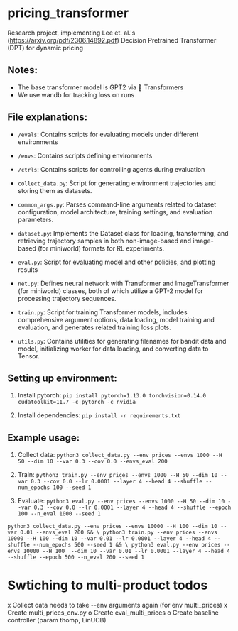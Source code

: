 # pricing_transformer
Research project, implementing Lee et. al.'s (https://arxiv.org/pdf/2306.14892.pdf) Decision Pretrained Transformer (DPT) for dynamic pricing

## Notes:

- The base transformer model is GPT2 via 🤗 Transformers
- We use wandb for tracking loss on runs

## File explanations:

- `/evals`: Contains scripts for evaluating models under different environments

- `/envs`: Contains scripts defining environments

- `/ctrls`: Contains scripts for controlling agents during evaluation

- `collect_data.py`: Script for generating environment trajectories and storing them as datasets.

- `common_args.py`: Parses command-line arguments related to dataset configuration, model architecture, training settings, and evaluation parameters.

- `dataset.py`: Implements the Dataset class for loading, transforming, and retrieving trajectory samples in both non-image-based and image-based (for miniworld) formats for RL experiments.

- `eval.py`: Script for evaluating model and other policies, and plotting results

- `net.py`: Defines neural network with Transformer and ImageTransformer (for miniworld) classes, both of which utilize a GPT-2 model for processing trajectory sequences.

- `train.py`: Script for training Transformer models, includes comprehensive argument options, data loading, model training and evaluation, and generates related training loss plots.

- `utils.py`: Contains utilities for generating filenames for bandit data and model, initializing worker for data loading, and converting data to Tensor.


## Setting up environment:

1. Install pytorch:
`pip install pytorch=1.13.0 torchvision=0.14.0 cudatoolkit=11.7 -c pytorch -c nvidia`

2. Install dependencies:
`pip install -r requirements.txt`


## Example usage:

1. Collect data:
`python3 collect_data.py --env prices --envs 1000 --H 50 --dim 10 --var 0.3 --cov 0.0 --envs_eval 200`

2. Train:
`python3 train.py --env prices --envs 1000 --H 50 --dim 10 --var 0.3 --cov 0.0 --lr 0.0001 --layer 4 --head 4 --shuffle --num_epochs 100 --seed 1`

3. Evaluate:
`python3 eval.py --env prices --envs 1000 --H 50 --dim 10 --var 0.3 --cov 0.0 --lr 0.0001 --layer 4 --head 4 --shuffle --epoch 100 --n_eval 1000 --seed 1`

`
python3 collect_data.py --env prices --envs 10000 --H 100 --dim 10 --var 0.01 --envs_eval 200 && \
python3 train.py --env prices --envs 10000 --H 100 --dim 10 --var 0.01 --lr 0.0001 --layer 4 --head 4 --shuffle --num_epochs 500 --seed 1 && \
python3 eval.py --env prices --envs 10000 --H 100  --dim 10 --var 0.01 --lr 0.0001 --layer 4 --head 4 --shuffle --epoch 500 --n_eval 200 --seed 1
`

# Swtiching to multi-product todos
x Collect data needs to take --env arguments again (for env multi_prices)
x Create multi_prices_env.py
o Create eval_multi_prices
o Create baseline controller (param thomp, LinUCB)

